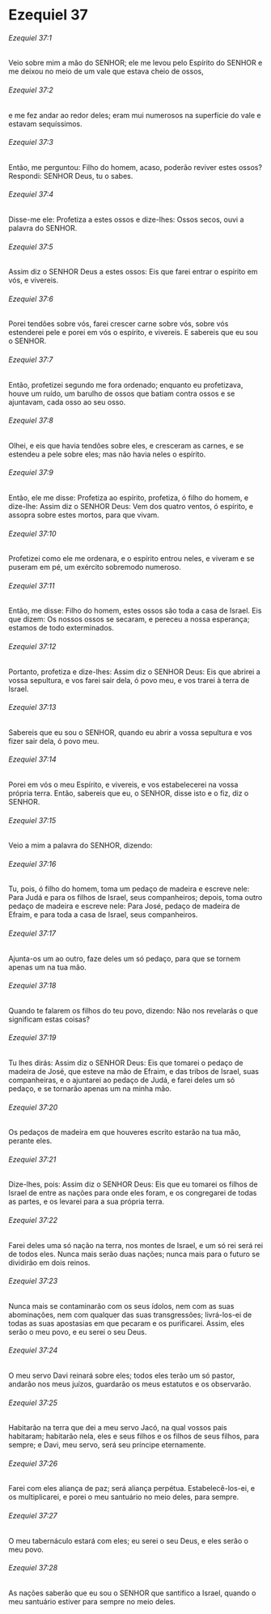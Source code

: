 # Ezequiel 37

###### Ezequiel 37:1

Veio sobre mim a mão do SENHOR; ele me levou pelo Espírito do SENHOR e me deixou no meio de um vale que estava cheio de ossos,

###### Ezequiel 37:2

e me fez andar ao redor deles; eram mui numerosos na superfície do vale e estavam sequíssimos.

###### Ezequiel 37:3

Então, me perguntou: Filho do homem, acaso, poderão reviver estes ossos? Respondi: SENHOR Deus, tu o sabes.

###### Ezequiel 37:4

Disse-me ele: Profetiza a estes ossos e dize-lhes: Ossos secos, ouvi a palavra do SENHOR.

###### Ezequiel 37:5

Assim diz o SENHOR Deus a estes ossos: Eis que farei entrar o espírito em vós, e vivereis.

###### Ezequiel 37:6

Porei tendões sobre vós, farei crescer carne sobre vós, sobre vós estenderei pele e porei em vós o espírito, e vivereis. E sabereis que eu sou o SENHOR.

###### Ezequiel 37:7

Então, profetizei segundo me fora ordenado; enquanto eu profetizava, houve um ruído, um barulho de ossos que batiam contra ossos e se ajuntavam, cada osso ao seu osso.

###### Ezequiel 37:8

Olhei, e eis que havia tendões sobre eles, e cresceram as carnes, e se estendeu a pele sobre eles; mas não havia neles o espírito.

###### Ezequiel 37:9

Então, ele me disse: Profetiza ao espírito, profetiza, ó filho do homem, e dize-lhe: Assim diz o SENHOR Deus: Vem dos quatro ventos, ó espírito, e assopra sobre estes mortos, para que vivam.

###### Ezequiel 37:10

Profetizei como ele me ordenara, e o espírito entrou neles, e viveram e se puseram em pé, um exército sobremodo numeroso.

###### Ezequiel 37:11

Então, me disse: Filho do homem, estes ossos são toda a casa de Israel. Eis que dizem: Os nossos ossos se secaram, e pereceu a nossa esperança; estamos de todo exterminados.

###### Ezequiel 37:12

Portanto, profetiza e dize-lhes: Assim diz o SENHOR Deus: Eis que abrirei a vossa sepultura, e vos farei sair dela, ó povo meu, e vos trarei à terra de Israel.

###### Ezequiel 37:13

Sabereis que eu sou o SENHOR, quando eu abrir a vossa sepultura e vos fizer sair dela, ó povo meu.

###### Ezequiel 37:14

Porei em vós o meu Espírito, e vivereis, e vos estabelecerei na vossa própria terra. Então, sabereis que eu, o SENHOR, disse isto e o fiz, diz o SENHOR.

###### Ezequiel 37:15

Veio a mim a palavra do SENHOR, dizendo:

###### Ezequiel 37:16

Tu, pois, ó filho do homem, toma um pedaço de madeira e escreve nele: Para Judá e para os filhos de Israel, seus companheiros; depois, toma outro pedaço de madeira e escreve nele: Para José, pedaço de madeira de Efraim, e para toda a casa de Israel, seus companheiros.

###### Ezequiel 37:17

Ajunta-os um ao outro, faze deles um só pedaço, para que se tornem apenas um na tua mão.

###### Ezequiel 37:18

Quando te falarem os filhos do teu povo, dizendo: Não nos revelarás o que significam estas coisas?

###### Ezequiel 37:19

Tu lhes dirás: Assim diz o SENHOR Deus: Eis que tomarei o pedaço de madeira de José, que esteve na mão de Efraim, e das tribos de Israel, suas companheiras, e o ajuntarei ao pedaço de Judá, e farei deles um só pedaço, e se tornarão apenas um na minha mão.

###### Ezequiel 37:20

Os pedaços de madeira em que houveres escrito estarão na tua mão, perante eles.

###### Ezequiel 37:21

Dize-lhes, pois: Assim diz o SENHOR Deus: Eis que eu tomarei os filhos de Israel de entre as nações para onde eles foram, e os congregarei de todas as partes, e os levarei para a sua própria terra.

###### Ezequiel 37:22

Farei deles uma só nação na terra, nos montes de Israel, e um só rei será rei de todos eles. Nunca mais serão duas nações; nunca mais para o futuro se dividirão em dois reinos.

###### Ezequiel 37:23

Nunca mais se contaminarão com os seus ídolos, nem com as suas abominações, nem com qualquer das suas transgressões; livrá-los-ei de todas as suas apostasias em que pecaram e os purificarei. Assim, eles serão o meu povo, e eu serei o seu Deus.

###### Ezequiel 37:24

O meu servo Davi reinará sobre eles; todos eles terão um só pastor, andarão nos meus juízos, guardarão os meus estatutos e os observarão.

###### Ezequiel 37:25

Habitarão na terra que dei a meu servo Jacó, na qual vossos pais habitaram; habitarão nela, eles e seus filhos e os filhos de seus filhos, para sempre; e Davi, meu servo, será seu príncipe eternamente.

###### Ezequiel 37:26

Farei com eles aliança de paz; será aliança perpétua. Estabelecê-los-ei, e os multiplicarei, e porei o meu santuário no meio deles, para sempre.

###### Ezequiel 37:27

O meu tabernáculo estará com eles; eu serei o seu Deus, e eles serão o meu povo.

###### Ezequiel 37:28

As nações saberão que eu sou o SENHOR que santifico a Israel, quando o meu santuário estiver para sempre no meio deles.

